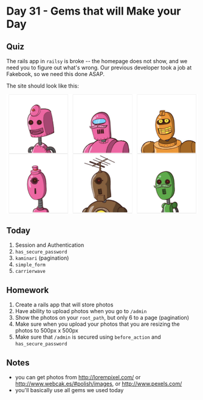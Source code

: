 Day 31 - Gems that will Make your Day
============

Quiz
----

The rails app in `railsy` is broke -- the homepage does not show, and we need
you to figure out what's wrong. Our previous developer took a job at Fakebook,
so we need this done ASAP.

The site should look like this:

![railsy](assets/railsy.png)

Today
----

1. Session and Authentication
2. `has_secure_password`
3. `kaminari` (pagination)
4. `simple_form`
5. `carrierwave`


Homework
-------

1. Create a rails app that will store photos
1. Have ability to upload photos when you go to `/admin`
2. Show the photos on your `root_path`, but only 6 to a page (pagination)
3. Make sure when you upload your photos that you are resizing the photos to
   500px x 500px
4. Make sure that `/admin` is secured using `before_action` and
   `has_secure_password`

Notes
----

* you can get photos from http://lorempixel.com/ or http://www.webcak.es/#polish/images, or http://www.pexels.com/
* you'll basically use all gems we used today

